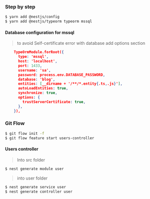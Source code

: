 ### Step by step

```bash
$ yarn add @nestjs/config
$ yarn add @nestjs/typeorm typeorm mssql
```

#### Database configuration for mssql
> to avoid Self-certificate error with database add options section
```json
    TypeOrmModule.forRoot({
      type: 'mssql',
      host: 'localhost',
      port: 1433,
      username: 'sa',
      password: process.env.DATABASE_PASSWORD,
      database: 'blog',
      entities: [__dirname + '/**/*.entity{.ts,.js}'],
      autoLoadEntities: true,
      synchronize: true,
      options: {
        trustServerCertificate: true,
      },
    }),
```
### Git Flow
```bash
$ git flow init -f
$ git flow feature start users-controller
```

#### Users controller
> Into src folder
```bash
$ nest generate module user
```
> into user folder
```bash
$ nest generate service user
$ nest generate controller user
```